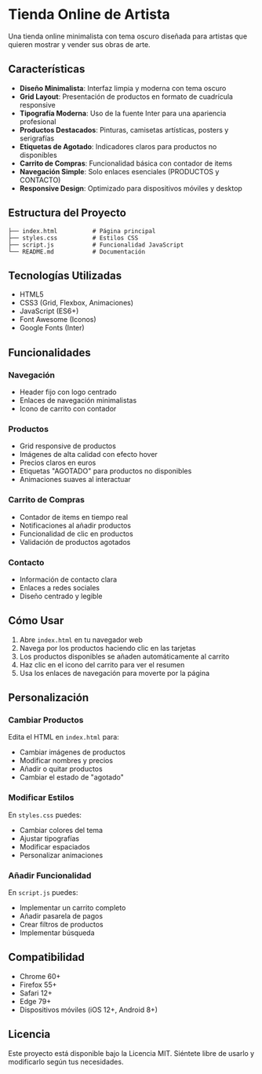 # Tienda Online de Artista

Una tienda online minimalista con tema oscuro diseñada para artistas que quieren mostrar y vender sus obras de arte.

## Características

- **Diseño Minimalista**: Interfaz limpia y moderna con tema oscuro
- **Grid Layout**: Presentación de productos en formato de cuadrícula responsive
- **Tipografía Moderna**: Uso de la fuente Inter para una apariencia profesional
- **Productos Destacados**: Pinturas, camisetas artísticas, posters y serigrafías
- **Etiquetas de Agotado**: Indicadores claros para productos no disponibles
- **Carrito de Compras**: Funcionalidad básica con contador de items
- **Navegación Simple**: Solo enlaces esenciales (PRODUCTOS y CONTACTO)
- **Responsive Design**: Optimizado para dispositivos móviles y desktop

## Estructura del Proyecto

```
├── index.html          # Página principal
├── styles.css          # Estilos CSS
├── script.js           # Funcionalidad JavaScript
└── README.md           # Documentación
```

## Tecnologías Utilizadas

- HTML5
- CSS3 (Grid, Flexbox, Animaciones)
- JavaScript (ES6+)
- Font Awesome (Iconos)
- Google Fonts (Inter)

## Funcionalidades

### Navegación
- Header fijo con logo centrado
- Enlaces de navegación minimalistas
- Icono de carrito con contador

### Productos
- Grid responsive de productos
- Imágenes de alta calidad con efecto hover
- Precios claros en euros
- Etiquetas "AGOTADO" para productos no disponibles
- Animaciones suaves al interactuar

### Carrito de Compras
- Contador de items en tiempo real
- Notificaciones al añadir productos
- Funcionalidad de clic en productos
- Validación de productos agotados

### Contacto
- Información de contacto clara
- Enlaces a redes sociales
- Diseño centrado y legible

## Cómo Usar

1. Abre `index.html` en tu navegador web
2. Navega por los productos haciendo clic en las tarjetas
3. Los productos disponibles se añaden automáticamente al carrito
4. Haz clic en el icono del carrito para ver el resumen
5. Usa los enlaces de navegación para moverte por la página

## Personalización

### Cambiar Productos
Edita el HTML en `index.html` para:
- Cambiar imágenes de productos
- Modificar nombres y precios
- Añadir o quitar productos
- Cambiar el estado de "agotado"

### Modificar Estilos
En `styles.css` puedes:
- Cambiar colores del tema
- Ajustar tipografías
- Modificar espaciados
- Personalizar animaciones

### Añadir Funcionalidad
En `script.js` puedes:
- Implementar un carrito completo
- Añadir pasarela de pagos
- Crear filtros de productos
- Implementar búsqueda

## Compatibilidad

- Chrome 60+
- Firefox 55+
- Safari 12+
- Edge 79+
- Dispositivos móviles (iOS 12+, Android 8+)

## Licencia

Este proyecto está disponible bajo la Licencia MIT. Siéntete libre de usarlo y modificarlo según tus necesidades. 